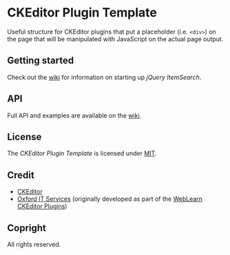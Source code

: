 # CKEditor Plugin Template
Useful structure for CKEditor plugins that put a placeholder (i.e. `<div>`) on the
page that will be manipulated with JavaScript on the actual page output.

## Getting started
Check out the [wiki](//github.com/lokothodida/ckeditor-plugin-template/wiki) for information on starting up *jQuery ItemSearch*.

## API
Full API and examples are available on the [wiki](//github.com/lokothodida/ckeditor-plugin-template/wiki).

## License
The *CKEditor Plugin Template* is licensed under [MIT](http://www.opensource.org/licenses/MIT).

## Credit
* [CKEditor](http://ckeditor.com/)
* [Oxford IT Services](//github.com/ox-it/) (originally developed as part of the
  [WebLearn CKEditor Plugins](//github.com/ox-it/wl-ck-plugins))

## Copright
All rights reserved.
